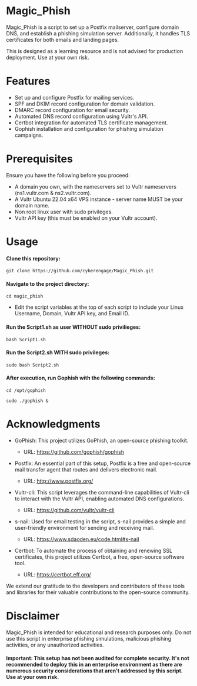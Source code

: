 # Magic_Phish

Magic_Phish is a script to set up a Postfix mailserver, configure domain DNS, and establish a phishing simulation server. Additionally, it handles TLS certificates for both emails and landing pages.

This is designed as a learning resource and is not advised for production deployment. Use at your own risk.

# Features
 - Set up and configure Postfix for mailing services.
 - SPF and DKIM record configuration for domain validation.
 - DMARC record configuration for email security.
 - Automated DNS record configuration using Vultr's API.
 - Certbot integration for automated TLS certificate management.
 - Gophish installation and configuration for phishing simulation campaigns.

# Prerequisites
Ensure you have the following before you proceed:

 - A domain you own, with the nameservers set to Vultr nameservers (ns1.vultr.com & ns2.vultr.com).
 - A Vultr Ubuntu 22.04 x64 VPS instance - server name MUST be your domain name.
 - Non root linux user with sudo privileges.
 - Vultr API key (this must be enabled on your Vultr account). 

# Usage
#### Clone this repository:
```
git clone https://github.com/cyberengage/Magic_Phish.git
```

#### Navigate to the project directory:
```
cd magic_phish
```
* Edit the script variables at the top of each script to include your Linux Username, Domain, Vultr API key, and Email ID.

#### Run the Script1.sh as user WITHOUT sudo privilieges:
```
bash Script1.sh
```

#### Run the Script2.sh WITH sudo privileges:
```
sudo bash Script2.sh
```
#### After execution, run Gophish with the following commands:
```
cd /opt/gophish

sudo ./gophish &
```

# Acknowledgments
 - GoPhish: This project utilizes GoPhish, an open-source phishing toolkit. 
   - URL: https://github.com/gophish/gophish

 - Postfix: An essential part of this setup, Postfix is a free and open-source mail transfer agent that routes and delivers electronic mail.  
   - URL: http://www.postfix.org/

 - Vultr-cli: This script leverages the command-line capabilities of Vultr-cli to interact with the Vultr API, enabling automated DNS configurations.
   - URL: https://github.com/vultr/vultr-cli

 - s-nail: Used for email testing in the script, s-nail provides a simple and user-friendly environment for sending and receiving mail. 
   - URL: https://www.sdaoden.eu/code.html#s-nail

 - Certbot: To automate the process of obtaining and renewing SSL certificates, this project utilizes Certbot, a free, open-source software tool.
   - URL: https://certbot.eff.org/

We extend our gratitude to the developers and contributors of these tools and libraries for their valuable contributions to the open-source community.

# Disclaimer
Magic_Phish is intended for educational and research purposes only. 
Do not use this script in enterprise phishing simulations, malicious phishing activities, or any unauthorized activities. 

#### Important: This setup has not been audited for complete security. It's not recommended to deploy this in an enterprise environment as there are numerous security considerations that aren't addressed by this script. Use at your own risk.
